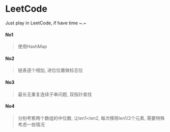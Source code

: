 # LeetCode
Just play in LeetCode, if have time ~.~


#### No1

> 使用HashMap

#### No2

> 链表逐个相加, 进位位置做标志位

#### No3

> 最长无重复连续子串问题, 双指针查找

#### No4

> 分别考察两个数组的中位数, 让len1\<len2, 每次移除len1/2个元素, 需要特殊考虑一些情况
